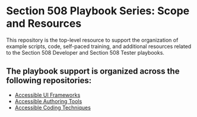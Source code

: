 # Section 508 Playbook Series: Scope and Resources
This repository is the top-level resource to support the organization of example scripts, code, self-paced training, and additional resources related to the Section 508 Developer and Section 508 Tester playbooks.  

## The playbook support is organized across the following repositories:  

* [Accessible UI Frameworks](https://github.com/akingkci/508-Test-Automation/tree/master/examples/pa11y)
* [Accessible Authoring Tools](https://github.com/akingkci/508-Test-Automation/tree/master/examples/pa11y)
* [Accessible Coding Techniques](https://github.com/akingkci/508-Test-Automation/tree/master/examples/pa11y)

